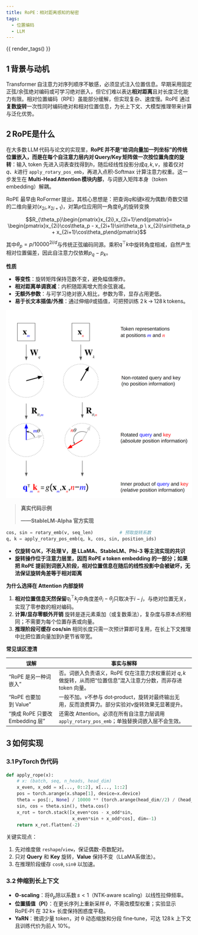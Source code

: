 ```yaml
---
title: RoPE：相对距离感知的秘密
tags:
  - 位置编码
  - LLM
---
```

{{ render_tags() }}

## 1 背景与动机
Transformer 自注意力对序列顺序不敏感，必须显式注入位置信息。早期采用固定正弦/余弦绝对编码或可学习绝对嵌入，但它们难以表达**相对距离**且对长度泛化能力有限。相对位置编码（RPE）虽能部分缓解，但实现复杂、速度慢。RoPE 通过**复数旋转**一次性同时编码绝对和相对位置信息，为长上下文、大模型推理带来计算与泛化优势。

## 2 RoPE是什么
在大多数 LLM 代码与论文的实现里，**RoPE 并不是“给词向量加一列坐标”的传统位置嵌入，而是在每个自注意力层内对 Query/Key 矩阵做一次按位置角度的旋转**：输入 token 先进入词表查找得到$h$，随后经线性投影分成$q,k,v$，接着仅对$q$、$k$进行 `apply_rotary_pos_emb`，再进入点积‑Softmax 计算注意力权重。这一步发生在 **Multi‑Head Attention 模块内部**，与词嵌入矩阵本身（token embedding）解耦。

RoPE 最早由 RoFormer 提出，其核心思想是：把查询$q$和键$k$视为偶数/奇数交错的二维向量对$(x_{2i},x_{2i+1})$，对第$p$位应用同一角度$\theta_p$的旋转变换

$$R_{\theta_p}\begin{pmatrix}x_{2i},x_{2i+1}\end{pmatrix}= \begin{pmatrix}x_{2i}\cos\theta_p - x_{2i+1}\sin\theta_p \ x_{2i}\sin\theta_p + x_{2i+1}\cos\theta_p\end{pmatrix}$$

其中$\theta_p = p/10000^{2i/d}$与传统正弦编码同源。乘积$q^\top k$中旋转角度相减，自然产生相对位置偏差，因此自注意力仅依赖$p_q-p_k$。



**性质**

+ **等变性**：旋转矩阵保持范数不变，避免幅值爆炸。
+ **相对距离单调衰减**：内积随距离增大而余弦衰减。
+ **无额外参数**：与可学习绝对嵌入相比，参数为零，显存占用更低。
+ **易于长文本插值/外推**：通过伸缩$\theta$或插值，可把预训练 2 k → 128 k tokens。

![](../assets/images/RoPE-相对距离感知的秘密/1753274760986-0762e21b-4b65-45c7-b5e0-1af4f2414fb4.png)



> **真实代码示例**
>
> **——StableLM‑Alpha 官方实现**
>

```python
cos, sin = rotary_emb(v, seq_len)          # 预取旋转系数  
q, k = apply_rotary_pos_emb(q, k, cos, sin, position_ids)  
```

+ **仅旋转 Q/K，不处理 V，是 LLaMA、StableLM、Phi‑3 等主流实现的共识**
+ **旋转操作位于注意力层里，因而 RoPE ≠ token embedding 的一部分；如果把 RoPE 提前到词嵌入阶段，相对位置信息在随后的线性投影中会被破坏，无法保证旋转角差等于相对距离**

**为什么选择在 Attention 内部旋转**

1. **相对位置信息天然保留**$q_i^\top k_j$中角度差$\theta_i-\theta_j$只取决于$i-j$，与绝对位置无关，实现了零参数的相对编码。
2. **计算/显存零额外开销** 旋转是逐元素乘加（或复数乘法），复杂度与原本点积相同；不需要为每个位置存表或向量。
3. **推理阶段可缓存 cos/sin** 相同长度只需一次预计算即可复用，在长上下文推理中比把位置向量加到$h$更节省带宽。

**常见误区澄清**

| **误解** | **事实与解释** |
| --- | --- |
| “RoPE 是另一种词嵌入” | 否。词嵌入负责语义，RoPE 仅在注意力求权重前对 $q,k$做旋转，从而把“位置信息”混入注意力分数，而非存进 token 向量。 |
| “RoPE 也要加到 Value” | 一般不加。$v$不参与 dot‑product，旋转对最终输出无用，反而浪费算力。部分实验对$v$旋转效果无显著提升。 |
| “换成 RoPE 只要改 Embedding 层” | 还需改 Attention。必须在所有自注意力层调用 `apply_rotary_pos_emb`；单独替换词嵌入层不会生效。 |


## 3 如何实现
### 3.1 PyTorch 伪代码
```python
def apply_rope(x):
    # x: (batch, seq, n_heads, head_dim)
    x_even, x_odd = x[..., 0::2], x[..., 1::2]
    pos = torch.arange(x.shape[1], device=x.device)
    theta = pos[:, None] / 10000 ** (torch.arange(head_dim//2) / (head_dim//2))
    sin, cos = theta.sin(), theta.cos()
    x_rot = torch.stack([x_even*cos - x_odd*sin,
                         x_even*sin + x_odd*cos], dim=-1)
    return x_rot.flatten(-2)
```

关键实现点：

1. 先对维度做 `reshape`/`view`，保证偶数-奇数配对。
2. 只对 **Query** 和 **Key** 旋转，**Value** 保持不变（LLaMA系做法）。
3. 在推理阶段缓存 `cosθ`, `sinθ` 以加速。

### 3.2 伸缩到长上下文
+ **Θ‑scaling**：将$\theta_p$除以系数 $s<1$（NTK-aware scaling）以线性拉伸频率。
+ **位置插值（PI）**：在更长序列上重新采样 $\theta$，不需改模型权重；实验显示 RoPE‑PI 在 32 k+ 长度保持困惑度平稳。
+ **YaRN**：微调少量 token，对 θ 动态缩放和分段 fine‑tune，可达 128 k 上下文且训练代价为前人 10%。
